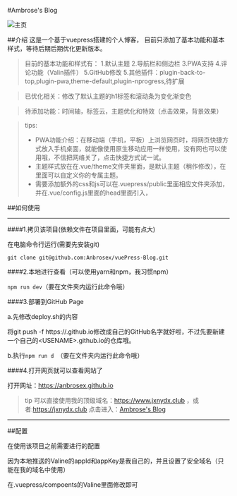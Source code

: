 #Ambrose's Blog

![主页](https://upload-images.jianshu.io/upload_images/18711454-97a8f2de3df3e83e.png?imageMogr2/auto-orient/strip%7CimageView2/2/w/1240)



##介绍
这是一个基于vuepress搭建的个人博客，
目前只添加了基本功能和基本样式，等待后期后期优化更新版本。

>目前的基本功能和样式有：
>1.默认主题
>2.导航栏和侧边栏
>3.PWA支持
>4.评论功能（Valin插件）
>5.GitHub修改
>5.其他插件：plugin-back-to-top,plugin-pwa,theme-default,plugin-nprogress,待扩展

>已优化相关：修改了默认主题的h1标签和滚动条为变化渐变色

>待添加功能：时间轴，标签云，主题优化和特效（点击效果，背景效果）


>tips:
>+ PWA功能介绍：在移动端（手机，平板）上浏览网页时，将网页快捷方式放入手机桌面，就能像使用原生移动应用一样使用，没有网也可以使用哦，不信把网络关了，点击快捷方式试一试。
>+ 主题样式放在在.vue/theme文件夹里面，是默认主题（稍作修改），在里面可以自定义你的专属主题。
>+ 需要添加额外的css和js可以在.vuepress/public里面相应文件夹添加，并在.vue/config.js里面的head里面引入，



##如何使用

---

####1.拷贝该项目(依赖文件在项目里面，可能有点大)

在电脑命令行运行(需要先安装git)

`git clone git@github.com:Anbrosex/vuePress-Blog.git`

####2.本地进行查看（可以使用yarn和npm，我习惯npm）

`npm run dev`（要在文件夹内运行此命令哦）

####3.部署到GitHub Page

a.先修改deploy.sh的内容

将git push -f https://<USERNAME>.github.io修改成自己的GitHub名字就好啦，不过先要新建一个自己的\<USENAME>.github.io的仓库哦。

b.执行`npm run d `（要在文件夹内运行此命令哦）



####4.打开网页就可以查看网站了

打开网址：https://anbrosex.github.io

>tip
>可以直接使用我的顶级域名：https://www.jxnydx.club ，或者:https://jxnydx.club
点击进入：[Ambrose's Blog](https://jxnydx.club "AMbrose's Blog")






---

##配置

在使用该项目之前需要进行的配置

因为本地推送的Valine的appId和appKey是我自己的，并且设置了安全域名（只能在我的域名中使用）

在.vuepress/compoents的Valine里面修改即可